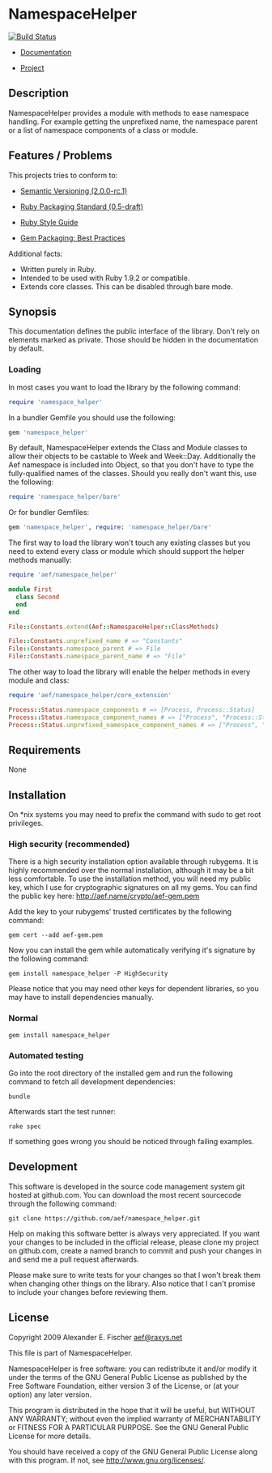 NamespaceHelper
===============

[![Build Status](https://secure.travis-ci.org/aef/namespace_helper.png)](
https://secure.travis-ci.org/aef/namespace_helper)

* [Documentation][1]
* [Project][2]

   [1]: http://rdoc.info/projects/aef/namespace_helper/
   [2]: http://github.com/aef/namespace_helper/

Description
-----------

NamespaceHelper provides a module with methods to ease namespace handling.
For example getting the unprefixed name, the namespace parent or a list of
namespace components of a class or module.

Features / Problems
-------------------

This projects tries to conform to:

* [Semantic Versioning (2.0.0-rc.1)][5]
* [Ruby Packaging Standard (0.5-draft)][6]
* [Ruby Style Guide][7]
* [Gem Packaging: Best Practices][8]

   [5]: http://semver.org/
   [6]: http://chneukirchen.github.com/rps/
   [7]: https://github.com/bbatsov/ruby-style-guide
   [8]: http://weblog.rubyonrails.org/2009/9/1/gem-packaging-best-practices

Additional facts:

* Written purely in Ruby.
* Intended to be used with Ruby 1.9.2 or compatible.
* Extends core classes. This can be disabled through bare mode.

Synopsis
--------

This documentation defines the public interface of the library. Don't rely
on elements marked as private. Those should be hidden in the documentation
by default.

### Loading

In most cases you want to load the library by the following command:

~~~~~ ruby
require 'namespace_helper'
~~~~~

In a bundler Gemfile you should use the following:

~~~~~ ruby
gem 'namespace_helper'
~~~~~

By default, NamespaceHelper extends the Class and Module classes to allow their
objects to be castable to Week and Week::Day. Additionally the Aef namespace is
included into Object, so that you don't have to type the fully-qualified names
of the classes. Should you really don't want this, use the following:

~~~~~ ruby
require 'namespace_helper/bare'
~~~~~

Or for bundler Gemfiles:

~~~~~ ruby
gem 'namespace_helper', require: 'namespace_helper/bare'
~~~~~

The first way to load the library won't touch any existing classes but you need
to extend every class or module which should support the helper methods
manually:

~~~~~ ruby
require 'aef/namespace_helper'

module First
  class Second
  end
end

File::Constants.extend(Aef::NamespaceHelper::ClassMethods)

File::Constants.unprefixed_name # => "Constants"
File::Constants.namespace_parent # => File
File::Constants.namespace_parent_name # => "File"
~~~~~

The other way to load the library will enable the helper methods in every
module and class:

~~~~~ ruby
require 'aef/namespace_helper/core_extension'

Process::Status.namespace_components # => [Process, Process::Status]
Process::Status.namespace_component_names # => ["Process", "Process::Status"]
Process::Status.unprefixed_namespace_component_names # => ["Process", "Status"]
~~~~~

Requirements
------------

None

Installation
------------

On *nix systems you may need to prefix the command with sudo to get root
privileges.

### High security (recommended)

There is a high security installation option available through rubygems. It is
highly recommended over the normal installation, although it may be a bit less
comfortable. To use the installation method, you will need my public key, which
I use for cryptographic signatures on all my gems. You can find the public key
here: http://aef.name/crypto/aef-gem.pem

Add the key to your rubygems' trusted certificates by the following command:

    gem cert --add aef-gem.pem

Now you can install the gem while automatically verifying it's signature by the
following command:

    gem install namespace_helper -P HighSecurity

Please notice that you may need other keys for dependent libraries, so you may
have to install dependencies manually.

### Normal

    gem install namespace_helper

### Automated testing

Go into the root directory of the installed gem and run the following command
to fetch all development dependencies:

    bundle

Afterwards start the test runner:

    rake spec

If something goes wrong you should be noticed through failing examples.

Development
-----------

This software is developed in the source code management system git hosted
at github.com. You can download the most recent sourcecode through the
following command:

    git clone https://github.com/aef/namespace_helper.git

Help on making this software better is always very appreciated. If you want
your changes to be included in the official release, please clone my project
on github.com, create a named branch to commit and push your changes in and
send me a pull request afterwards.

Please make sure to write tests for your changes so that I won't break them
when changing other things on the library. Also notice that I can't promise
to include your changes before reviewing them.

License
-------

Copyright 2009 Alexander E. Fischer <aef@raxys.net>

This file is part of NamespaceHelper.

NamespaceHelper is free software: you can redistribute it and/or modify
it under the terms of the GNU General Public License as published by
the Free Software Foundation, either version 3 of the License, or
(at your option) any later version.

This program is distributed in the hope that it will be useful,
but WITHOUT ANY WARRANTY; without even the implied warranty of
MERCHANTABILITY or FITNESS FOR A PARTICULAR PURPOSE.  See the
GNU General Public License for more details.

You should have received a copy of the GNU General Public License
along with this program.  If not, see <http://www.gnu.org/licenses/>.
